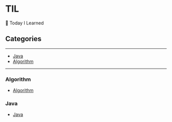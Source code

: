 # TIL
📝 Today I Learned

## Categories
---
- [Java](#Java)
- [Algorithm](#Algorithm)

---
### Algorithm
- [Algorithm](https://github.com/0xe82de/TIL/blob/master/Algorithm)

### Java
- [Java](https://github.com/0xe82de/TIL/blob/master/Java)